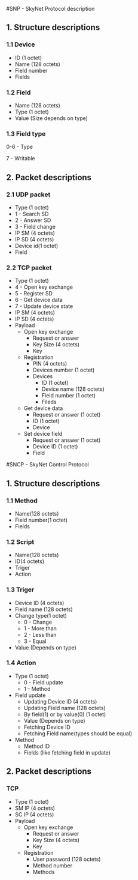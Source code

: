 #SNP  - SkyNet Protocol description

## 1. Structure descriptions
### 1.1 Device
* ID (1 octet)
* Name (128 octets)
* Field number
* Fields

### 1.2 Field
* Name (128 octets)
* Type (1 octet)
* Value (Size depends on type)

### 1.3 Field type
0-6 - Type

7 - Writable

## 2. Packet descriptions
### 2.1 UDP packet
* Type (1 octet)
 * 1 - Search SD
 * 2 - Answer SD
 * 3 - Field change
* IP SM (4 octets)
* IP SD (4 octets)
* Device id(1 octet)
* Field

### 2.2 TCP packet
* Type (1 octet)
 * 4 - Open key exchange
 * 5 - Register SD
 * 6 - Get device data
 * 7 - Update device state
* IP SM (4 octets)
* IP SD (4 octets)
* Payload
  * Open key exchange
    * Request or answer
    * Key Size (4 octets)
    * Key
  * Registration
    * PIN (4 octets)
    * Devices number (1 octet)
    * Devices
      * ID (1 octet)
      * Device name (128 octets)
      * Field number (1 octet)
      * Fileds
  * Get device data
    * Request or answer (1 octet)
    * ID (1 octet)
    * Device
  * Set device field
    * Request or answer (1 octet)
    * Device ID (1 octet)
    * Field
 
#SNCP - SkyNet Control Protocol
## 1. Structure descriptions
### 1.1 Method
* Name(128 octets)
* Field number(1 octet)
* Fields
 
### 1.2 Script
* Name(128 octets)
* ID(4 octets)
* Triger
* Action

### 1.3 Triger
* Device ID (4 octets)
* Field name (128 octets)
* Change type(1 octet)
  * 0 - Change
  * 1 - More than
  * 2 - Less than
  * 3 - Equal
* Value (Depends on type)
 
### 1.4 Action
* Type (1 octet)
  * 0 - Field update
  * 1 - Method
* Field update
  * Updating Device ID (4 octets)
  * Updating Field name (128 octets)
  * By field(1) or by value(0) (1 octet)
  * Value (Depends on type)
  * Fetching Device ID
  * Fetching Field name(types should be equal)
* Method
  * Method ID
  * Fields (like fetching field in update)

## 2. Packet descriptions
### TCP
  * Type (1 octet)
  * SM IP (4 octets)
  * SC IP (4 octets)
  * Payload
    * Open key exchange
      * Request or answer
      * Key Size (4 octets)
      * Key
    * Registration
      * User password (128 octets)
      * Method number
      * Methods

